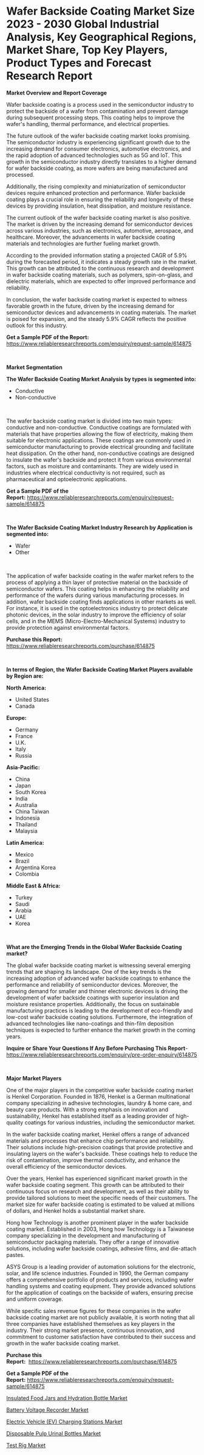 <p><h1>Wafer Backside Coating Market Size 2023 - 2030 Global Industrial Analysis, Key Geographical Regions, Market Share, Top Key Players, Product Types and Forecast Research Report</h1></p><p><strong>Market Overview and Report Coverage</strong></p>
<p><p>Wafer backside coating is a process used in the semiconductor industry to protect the backside of a wafer from contamination and prevent damage during subsequent processing steps. This coating helps to improve the wafer's handling, thermal performance, and electrical properties.</p><p>The future outlook of the wafer backside coating market looks promising. The semiconductor industry is experiencing significant growth due to the increasing demand for consumer electronics, automotive electronics, and the rapid adoption of advanced technologies such as 5G and IoT. This growth in the semiconductor industry directly translates to a higher demand for wafer backside coating, as more wafers are being manufactured and processed.</p><p>Additionally, the rising complexity and miniaturization of semiconductor devices require enhanced protection and performance. Wafer backside coating plays a crucial role in ensuring the reliability and longevity of these devices by providing insulation, heat dissipation, and moisture resistance.</p><p>The current outlook of the wafer backside coating market is also positive. The market is driven by the increasing demand for semiconductor devices across various industries, such as electronics, automotive, aerospace, and healthcare. Moreover, the advancements in wafer backside coating materials and technologies are further fueling market growth.</p><p>According to the provided information stating a projected CAGR of 5.9% during the forecasted period, it indicates a steady growth rate in the market. This growth can be attributed to the continuous research and development in wafer backside coating materials, such as polymers, spin-on-glass, and dielectric materials, which are expected to offer improved performance and reliability.</p><p>In conclusion, the wafer backside coating market is expected to witness favorable growth in the future, driven by the increasing demand for semiconductor devices and advancements in coating materials. The market is poised for expansion, and the steady 5.9% CAGR reflects the positive outlook for this industry.</p></p>
<p><strong>Get a Sample PDF of the Report:</strong> <a href="https://www.reliableresearchreports.com/enquiry/request-sample/614875">https://www.reliableresearchreports.com/enquiry/request-sample/614875</a></p>
<p>&nbsp;</p>
<p><strong>Market Segmentation</strong></p>
<p><strong>The Wafer Backside Coating Market Analysis by types is segmented into:</strong></p>
<p><ul><li>Conductive</li><li>Non-conductive</li></ul></p>
<p>&nbsp;</p>
<p><p>The wafer backside coating market is divided into two main types: conductive and non-conductive. Conductive coatings are formulated with materials that have properties allowing the flow of electricity, making them suitable for electronic applications. These coatings are commonly used in semiconductor manufacturing to provide electrical grounding and facilitate heat dissipation. On the other hand, non-conductive coatings are designed to insulate the wafer's backside and protect it from various environmental factors, such as moisture and contaminants. They are widely used in industries where electrical conductivity is not required, such as pharmaceutical and optoelectronic applications.</p></p>
<p><strong>Get a Sample PDF of the Report:</strong>&nbsp;<a href="https://www.reliableresearchreports.com/enquiry/request-sample/614875">https://www.reliableresearchreports.com/enquiry/request-sample/614875</a></p>
<p>&nbsp;</p>
<p><strong>The Wafer Backside Coating Market Industry Research by Application is segmented into:</strong></p>
<p><ul><li>Wafer</li><li>Other</li></ul></p>
<p>&nbsp;</p>
<p><p>The application of wafer backside coating in the wafer market refers to the process of applying a thin layer of protective material on the backside of semiconductor wafers. This coating helps in enhancing the reliability and performance of the wafers during various manufacturing processes. In addition, wafer backside coating finds applications in other markets as well. For instance, it is used in the optoelectronics industry to protect delicate photonic devices, in the solar industry to improve the efficiency of solar cells, and in the MEMS (Micro-Electro-Mechanical Systems) industry to provide protection against environmental factors.</p></p>
<p><strong>Purchase this Report:</strong>&nbsp; <a href="https://www.reliableresearchreports.com/purchase/614875">https://www.reliableresearchreports.com/purchase/614875</a></p>
<p>&nbsp;</p>
<p><strong>In terms of Region, the Wafer Backside Coating Market Players available by Region are:</strong></p>
<p>
    <p> <strong> North America: </strong>
        <ul>
            <li>United States</li>
            <li>Canada</li>
        </ul>
        </p> 
    <p> <strong> Europe: </strong>
        <ul>
            <li>Germany</li>
            <li>France</li>
            <li>U.K.</li>
            <li>Italy</li>
            <li>Russia</li>
        </ul>
        </p> 
    <p> <strong> Asia-Pacific: </strong>
        <ul>
            <li>China</li>
            <li>Japan</li>
            <li>South Korea</li>
            <li>India</li>
            <li>Australia</li>
            <li>China Taiwan</li>
            <li>Indonesia</li>
            <li>Thailand</li>
            <li>Malaysia</li>
        </ul>
        </p> 
    <p> <strong> Latin America: </strong>
        <ul>
            <li>Mexico</li>
            <li>Brazil</li>
            <li>Argentina Korea</li>
            <li>Colombia</li>
        </ul>
        </p> 
    <p> <strong> Middle East & Africa: </strong>
        <ul>
            <li>Turkey</li>
            <li>Saudi</li>
            <li>Arabia</li>
            <li>UAE</li>
            <li>Korea</li>
        </ul>
    </p>
    </p>
<p>&nbsp;</p>
<p><strong>What are the Emerging Trends in the Global Wafer Backside Coating market?</strong></p>
<p><p>The global wafer backside coating market is witnessing several emerging trends that are shaping its landscape. One of the key trends is the increasing adoption of advanced wafer backside coatings to enhance the performance and reliability of semiconductor devices. Moreover, the growing demand for smaller and thinner electronic devices is driving the development of wafer backside coatings with superior insulation and moisture resistance properties. Additionally, the focus on sustainable manufacturing practices is leading to the development of eco-friendly and low-cost wafer backside coating solutions. Furthermore, the integration of advanced technologies like nano-coatings and thin-film deposition techniques is expected to further enhance the market growth in the coming years.</p></p>
<p><strong>Inquire or Share Your Questions If Any Before Purchasing This Report</strong>- <a href="https://www.reliableresearchreports.com/enquiry/pre-order-enquiry/614875">https://www.reliableresearchreports.com/enquiry/pre-order-enquiry/614875</a></p>
<p>&nbsp;</p>
<p><strong>Major Market Players</strong></p>
<p><p>One of the major players in the competitive wafer backside coating market is Henkel Corporation. Founded in 1876, Henkel is a German multinational company specializing in adhesive technologies, laundry & home care, and beauty care products. With a strong emphasis on innovation and sustainability, Henkel has established itself as a leading provider of high-quality coatings for various industries, including the semiconductor market.</p><p>In the wafer backside coating market, Henkel offers a range of advanced materials and processes that enhance chip performance and reliability. Their solutions include high-precision coatings that provide protective and insulating layers on the wafer's backside. These coatings help to reduce the risk of contamination, improve thermal conductivity, and enhance the overall efficiency of the semiconductor devices.</p><p>Over the years, Henkel has experienced significant market growth in the wafer backside coating segment. This growth can be attributed to their continuous focus on research and development, as well as their ability to provide tailored solutions to meet the specific needs of their customers. The market size for wafer backside coating is estimated to be valued at millions of dollars, and Henkel holds a substantial market share.</p><p>Hong how Technology is another prominent player in the wafer backside coating market. Established in 2003, Hong how Technology is a Taiwanese company specializing in the development and manufacturing of semiconductor packaging materials. They offer a range of innovative solutions, including wafer backside coatings, adhesive films, and die-attach pastes.</p><p>ASYS Group is a leading provider of automation solutions for the electronic, solar, and life science industries. Founded in 1990, the German company offers a comprehensive portfolio of products and services, including wafer handling systems and coating equipment. They provide advanced solutions for the application of coatings on the backside of wafers, ensuring precise and uniform coverage.</p><p>While specific sales revenue figures for these companies in the wafer backside coating market are not publicly available, it is worth noting that all three companies have established themselves as key players in the industry. Their strong market presence, continuous innovation, and commitment to customer satisfaction have contributed to their success and growth in the wafer backside coating market.</p></p>
<p><strong>Purchase this Report:</strong>&nbsp;&nbsp;<a href="https://www.reliableresearchreports.com/purchase/614875">https://www.reliableresearchreports.com/purchase/614875</a></p>
<p></p>
<p><strong>Get a Sample PDF of the Report:</strong>&nbsp;<a href="https://www.reliableresearchreports.com/enquiry/request-sample/614875">https://www.reliableresearchreports.com/enquiry/request-sample/614875</a></p>
<p><p><a href="https://www.linkedin.com/pulse/insulated-food-jars-hydration-bottle-market-challenges/">Insulated Food Jars and Hydration Bottle Market</a></p><p><a href="https://medium.com/@ishankishanrp23/battery-voltage-recorder-market-size-growth-forecast-2023-2030-d54d253a4b1f">Battery Voltage Recorder Market</a></p><p><a href="https://www.linkedin.com/pulse/electric-vehicle-ev-charging-stations-market-size-share/">Electric Vehicle (EV) Charging Stations Market</a></p><p><a href="https://www.linkedin.com/pulse/disposable-pulp-urinal-bottles-market-share-amp-new-trends/">Disposable Pulp Urinal Bottles Market</a></p><p><a href="https://medium.com/@nayanmongiarp23/test-rig-market-size-growth-forecast-2023-2030-420933e71beb">Test Rig Market</a></p></p>